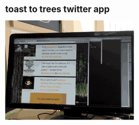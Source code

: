 toast to trees twitter app
==========================

![sample.gif](https://raw.githubusercontent.com/WARPAINTMedia/toast-to-trees-twitter/master/sample.gif)

